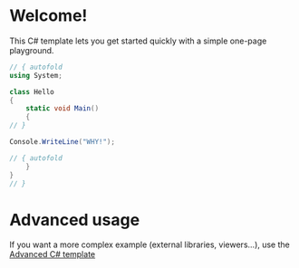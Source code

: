 # Welcome!

This C# template lets you get started quickly with a simple one-page playground.

```C# runnable
// { autofold
using System;

class Hello 
{
    static void Main() 
    {
// }

Console.WriteLine("WHY!");

// { autofold
    }
}
// }
```

# Advanced usage

If you want a more complex example (external libraries, viewers...), use the [Advanced C# template](https://tech.io/select-repo/386)
